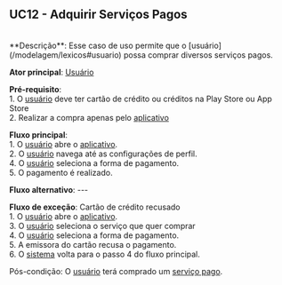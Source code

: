 ## UC12 - Adquirir Serviços Pagos

<br />
**Descrição**: Esse caso de uso permite que o [usuário](/modelagem/lexicos#usuario) possa comprar diversos serviços pagos.

**Ator principal**: [Usuário](/modelagem/lexicos#usuario)

**Pré-requisito**:
<br /> 1. O [usuário](/modelagem/lexicos#usuario) deve ter cartão de crédito ou créditos na Play Store ou App Store
<br /> 2. Realizar a compra apenas pelo [aplicativo](/modelagem/lexicos#tinder)

**Fluxo principal**:
<br /> 1. O [usuário](/modelagem/lexicos#usuario) abre o [aplicativo](/modelagem/lexicos#tinder).
<br /> 2. O [usuário](/modelagem/lexicos#usuario) navega até as configurações de perfil.
<br /> 4. O [usuário](/modelagem/lexicos#usuario) seleciona a forma de pagamento.
<br /> 5. O pagamento é realizado.

**Fluxo alternativo**: ---

**Fluxo de exceção**: Cartão de crédito recusado
<br /> 1. O [usuário](/modelagem/lexicos#usuario) abre o [aplicativo](/modelagem/lexicos#tinder).
<br /> 3. O [usuário](/modelagem/lexicos#usuario) seleciona o serviço que quer comprar
<br /> 4. O [usuário](/modelagem/lexicos#usuario) seleciona a forma de pagamento.
<br /> 5. A emissora do cartão recusa o pagamento.
<br /> 6. O [sistema](/modelagem/lexicos#tinder) volta para o passo 4 do fluxo principal.

Pós-condição: O [usuário](/modelagem/lexicos#usuario) terá comprado um [serviço pago](/modelagem/lexicos#plano-pago).
